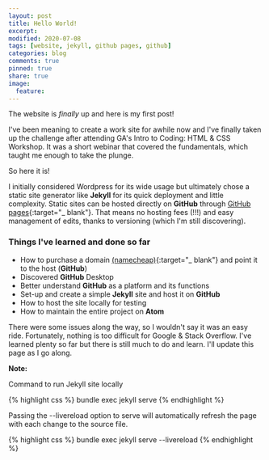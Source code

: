 ```yaml
---
layout: post
title: Hello World!
excerpt:
modified: 2020-07-08
tags: [website, jekyll, github pages, github]
categories: blog
comments: true
pinned: true
share: true
image:
  feature:
---
```


The website is _finally_ up and here is my first post!

I've been meaning to create a work site for awhile now and I've finally taken up the challenge after attending GA's Intro to Coding: HTML & CSS Workshop. It was a short webinar that covered the fundamentals, which taught me enough to take the plunge.

So here it is!

I initially considered Wordpress for its wide usage but ultimately chose a static site generator like **Jekyll** for its quick deployment and little complexity. Static sites can be hosted directly on **GitHub** through [GitHub pages](https://pages.github.com/){:target="\_ blank"}. That means no hosting fees (!!!) and easy management of edits, thanks to versioning (which I'm still discovering).

### Things I've learned and done so far

- How to purchase a domain [(namecheap)](https://namecheap.com/){:target="\_ blank"} and point it to the host (**GitHub**)
- Discovered **GitHub** Desktop
- Better understand **GitHub** as a platform and its functions
- Set-up and create a simple **Jekyll** site and host it on **GitHub**
- How to host the site locally for testing
- How to maintain the entire project on **Atom**

There were some issues along the way, so I wouldn't say it was an easy ride. Fortunately, nothing is too difficult for Google & Stack Overflow. I've learned plenty so far but there is still much to do and learn. I'll update this page as I go along.

**Note:**

Command to run Jekyll site locally

{% highlight css %}
bundle exec jekyll serve
{% endhighlight %}

Passing the --livereload option to serve will automatically refresh the page with each change to the source file.

{% highlight css %}
bundle exec jekyll serve --livereload
{% endhighlight %}
